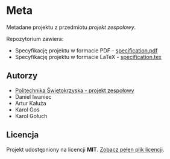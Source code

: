 # Meta

Metadane projektu z przedmiotu *projekt zespołowy*.

Repozytorium zawiera:
- Specyfikację projektu w formacie PDF - [specification.pdf](specification.pdf)
- Specyfikację projektu w formacie LaTeX - [specification.tex](specification.tex)

## Autorzy

- [Politechnika Świętokrzyska - projekt zespołowy](https://github.com/psk-pz)
 - Daniel Iwaniec
 - Artur Kałuża
 - Karol Gos
 - Karol Gołuch

## Licencja

Projekt udostępniony na licencji **MIT**. [Zobacz pełen plik licencji](LICENSE).
